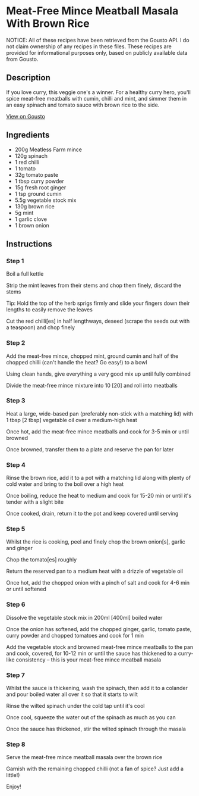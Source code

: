 # Meat-Free Mince Meatball Masala With Brown Rice

NOTICE: All of these recipes have been retrieved from the Gousto API. I do not claim ownership of any recipes in these files. These recipes are provided for informational purposes only, based on publicly available data from Gousto.

## Description

If you love curry, this veggie one's a winner. For a healthy curry hero, you'll spice meat-free meatballs with cumin, chilli and mint, and simmer them in an easy spinach and tomato sauce with brown rice to the side. 


[View on Gousto](https://www.gousto.co.uk/recipes/cookbook/joes-meat-free-meatball-masala)

## Ingredients

- 200g Meatless Farm mince
- 120g spinach
- 1 red chilli
- 1 tomato
- 32g tomato paste 
- 1 tbsp curry powder
- 15g fresh root ginger
- 1 tsp ground cumin
- 5.5g vegetable stock mix
- 130g brown rice
- 5g mint
- 1 garlic clove
- 1 brown onion

## Instructions


### Step 1

Boil a full kettle

Strip the mint leaves from their stems and chop them finely, discard the stems

Tip: Hold the top of the herb sprigs firmly and slide your fingers down their lengths to easily remove the leaves

Cut the red chilli<span class="text-danger">[es]</span> in half lengthways, deseed (scrape the seeds out with a teaspoon) and chop finely


### Step 2

Add the meat-free mince, chopped mint, ground cumin and half of the chopped chilli (can't handle the heat? Go easy!) to a bowl

Using clean hands, give everything a very good mix up until fully combined

Divide the meat-free mince mixture into 10<span class="text-danger"> [20]</span> and roll into meatballs


### Step 3

Heat a large, wide-based pan (preferably non-stick with a matching lid) with 1 tbsp <span class="text-danger">[2 tbsp] </span>vegetable oil over a medium-high heat

Once hot, add the meat-free mince meatballs and cook for 3-5 min or until browned

Once browned, transfer them to a plate and reserve the pan for later


### Step 4

Rinse the brown rice, add it to a pot with a matching lid along with plenty of cold water and bring to the boil over a high heat

Once boiling, reduce the heat to medium and cook for 15-20 min or until it's tender with a slight bite

Once cooked, drain, return it to the pot and keep covered until serving


### Step 5

Whilst the rice is cooking, peel and finely chop the brown onion<span class="text-danger">[s]</span>, garlic and ginger

Chop the tomato<span class="text-danger">[es]</span> roughly 

Return the reserved pan to a medium heat with a drizzle of vegetable oil

Once hot, add the chopped onion with a pinch of salt and cook for 4-6 min or until softened


### Step 6

Dissolve the vegetable stock mix in 200ml <span class="text-danger">[400ml]</span> boiled water

Once the onion has softened, add the chopped ginger, garlic, tomato paste, curry powder and chopped tomatoes and cook for 1 min

Add the vegetable stock and browned meat-free mince meatballs to the pan and cook, covered, for 10-12 min or until the sauce has thickened to a curry-like consistency – this is your meat-free mince meatball masala


### Step 7

Whilst the sauce is thickening, wash the spinach, then add it to a colander and pour boiled water all over it so that it starts to wilt

Rinse the wilted spinach under the cold tap until it's cool

Once cool, squeeze the water out of the spinach as much as you can

Once the sauce has thickened, stir the wilted spinach through the masala

### Step 8

Serve the meat-free mince meatball masala over the brown rice

Garnish with the remaining chopped chilli (not a fan of spice? Just add a little!)

Enjoy!

